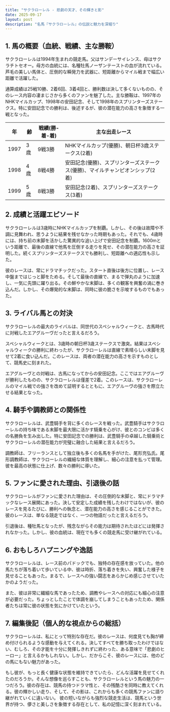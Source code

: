 ```yaml
---
title: "サクラローレル - 悲劇の天才、その輝きと影"
date: 2025-09-17
layout: post
description: "名馬『サクラローレル』の伝説と魅力を深堀り"
---
```


## 1. 馬の概要（血統、戦績、主な勝鞍）

サクラローレルは1994年生まれの競走馬。父はサンデーサイレンス、母はサクラチトセオー。母方の血統には、名種牡馬ノーザンテーストの血が流れている。芦毛の美しい馬体と、圧倒的な瞬発力を武器に、短距離からマイル戦まで幅広い距離で活躍した。

通算成績は25戦10勝、2着6回、3着4回と、勝利数は決して多くないものの、そのレース内容の凄まじさから多くのファンを魅了した。主な勝鞍は、1997年のNHKマイルカップ、1998年の安田記念、そして1998年のスプリンターズステークス。特に安田記念での勝利は、後述するが、彼の潜在能力の高さを象徴する一戦となった。  

| 年 | 齢 | 戦績(勝-着-着) | 主な出走レース |
|---|---|---|---|
| 1997 | 3歳 | 9戦3勝 | NHKマイルカップ(優勝)、朝日杯3歳ステークス(2着) |
| 1998 | 4歳 | 8戦4勝 | 安田記念(優勝)、スプリンターズステークス(優勝)、マイルチャンピオンシップ(2着) |
| 1999 | 5歳 | 8戦3勝 | 安田記念(2着)、スプリンターズステークス(3着) |


## 2. 成績と活躍エピソード

サクラローレルは3歳時にNHKマイルカップを制覇。しかし、その後は故障や不調に見舞われ、思うように結果を残せなかった時期もあった。それでも、4歳時には、持ち前の末脚を活かした驚異的な追い上げで安田記念を制覇。1600mという距離で、最後の直線で他馬を圧倒する走りを見せ、その潜在能力の高さを証明した。続くスプリンターズステークスでも勝利し、短距離への適応性も示した。

彼のレースは、常にドラマチックだった。スタート直後は後方に位置し、レース中盤まではじっと脚をためる。そして最後の直線で、まるで弾丸のように加速し、一気に先頭に躍り出る。その鮮やかな末脚は、多くの観客を興奮の渦に巻き込んだ。しかし、その爆発的な末脚は、同時に彼の脆さを示唆するものでもあった。


## 3. ライバル馬との対決

サクラローレルの最大のライバルは、同世代のスペシャルウィークと、古馬時代に対戦したエアグルーヴだったと言えるだろう。

スペシャルウィークとは、3歳時の朝日杯3歳ステークスで激突。結果はスペシャルウィークの勝利に終わったが、サクラローレルは直線で素晴らしい末脚を見せて2着に食い込んだ。このレースは、両者の潜在能力の高さを示すものとして、競馬史に刻まれた。

エアグルーヴとの対戦は、古馬になってからの安田記念。ここではエアグルーヴが勝利したものの、サクラローレルは僅差で2着。このレースは、サクラローレルのマイル戦での強さを改めて証明するとともに、エアグルーヴの強さを際立たせる結果となった。


## 4. 騎手や調教師との関係性

サクラローレルは、武豊騎手を背に多くのレースを戦った。武豊騎手はサクラローレルの持ち味である末脚を最大限に活かす騎乗を心がけ、彼とのコンビは多くの名勝負を生み出した。特に安田記念での勝利は、武豊騎手の卓越した騎乗術とサクラローレルの潜在能力が完璧に融合した結果と言えるだろう。

調教師は、フリーランスとして独立後も多くの名馬を手がけた、尾形充弘氏。尾形調教師は、サクラローレルの繊細な体質を理解し、細心の注意を払って管理。彼を最高の状態に仕上げ、数々の勝利に導いた。


## 5. ファンに愛された理由、引退後の話

サクラローレルがファンに愛された理由は、その圧倒的な末脚と、常にドラマチックなレース展開にあった。決して安定した成績を残したわけではないが、彼のレースを見るたびに、勝利への執念と、潜在能力の高さを感じることができた。  彼のレースは、単なる競走ではなく、一つの物語だったと言えるだろう。

引退後は、種牡馬となったが、残念ながらその能力は期待されたほどには発揮されなかった。しかし、彼の血統は、現在でも多くの競走馬に受け継がれている。


## 6. おもしろハプニングや逸話

サクラローレルは、レース前のパドックでも、独特の存在感を放っていた。他の馬たちが落ち着いて歩いている中、彼は時折、落ち着きを失い、興奮した様子を見せることもあった。まるで、レースへの強い闘志をあらかじめ感じさせていたかのようだった。

また、彼は非常に繊細な馬であったため、調教やレースへの対応にも細心の注意が必要だった。ちょっとしたことで体調を崩してしまうこともあったため、関係者たちは常に彼の状態を気にかけていたという。


## 7. 編集後記（個人的な視点からの総括）

サクラローレルは、私にとって特別な存在だ。彼のレースは、何度見ても胸が締め付けられるような感動を与えてくれる。決してすべてを勝ち取ったわけではない、むしろ、その才能を十分に発揮しきれずに終わった、ある意味で「悲劇のヒーロー」と言えるかもしれない。しかし、だからこそ、彼のレースには、他のどの馬にもない魅力があった。

もし彼が、もっと長く健康な状態を維持できていたら、どんな活躍を見せてくれたのだろうか。そんな想像を巡らすことも、サクラローレルという馬の魅力の一つだろう。彼の存在は、競馬の持つドラマ性と、その残酷さを同時に教えてくれる。彼の輝かしい走り、そして、その影は、これからも多くの競馬ファンに語り継がれていくに違いない。  彼の短いながらも強烈な競走生活は、競馬という世界が持つ、儚さと美しさを象徴する存在として、私の記憶に深く刻まれている。
